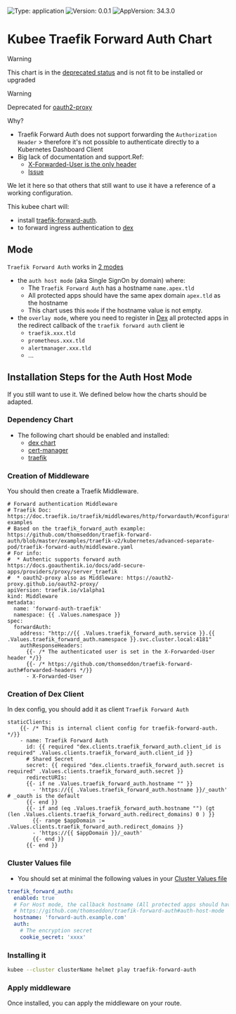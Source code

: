 

[//]: # (README.md generated by gotmpl. DO NOT EDIT.)

![Type: application](https://img.shields.io/badge/Type-application-informational?style=flat-square) ![Version: 0.0.1](https://img.shields.io/badge/Version-0.0.1-informational?style=flat-square) ![AppVersion: 34.3.0](https://img.shields.io/badge/AppVersion-34.3.0-informational?style=flat-square)

# Kubee Traefik Forward Auth Chart

> [!WARNING]
> This chart is in the [deprecated status](https://github.com/EraldyHq/kubee/blob/main/docs/site/kubee-helmet-chart.md#status) and is not fit to be installed or upgraded

> [!WARNING]
> Deprecated for [oauth2-proxy](../oauth2-proxy/README.md)
>
> Why?
> * Traefik Forward Auth does not support forwarding the `Authorization Header`
    > therefore it's not possible to authenticate directly to a Kubernetes Dashboard Client
> * Big lack of documentation and support.Ref:
>   * [X-Forwarded-User is the only header](https://github.com/thomseddon/traefik-forward-auth#forwarded-headers)
>   * [Issue](https://github.com/thomseddon/traefik-forward-auth/issues/30)
>
> We let it here so that others that still want to use it have a reference of a working configuration.

This kubee chart will:
* install [traefik-forward-auth](https://github.com/thomseddon/traefik-forward-auth).
* to forward ingress authentication to [dex](../dex/README.md)

## Mode

`Traefik Forward Auth` works in [2 modes](https://github.com/thomseddon/traefik-forward-auth#operation-modes)
* the `auth host mode` (aka Single SignOn by domain) where:
    * The `Traefik Forward Auth` has a hostname `name.apex.tld`
    * All protected apps should have the same apex domain `apex.tld` as the hostname
    * This chart uses this `mode` if the hostname value is not empty.
* the `overlay mode`, where you need to register in [Dex](../../charts/dex/values.yaml) all protected apps in the redirect callback of the `traefik forward auth` client ie
    * `traefik.xxx.tld`
    * `prometheus.xxx.tld`
    * `alertmanager.xxx.tld`
    * ...

## Installation Steps for the Auth Host Mode

If you still want to use it. We defined below how the charts should be adapted.

### Dependency Chart

* The following chart should be enabled and installed:
    * [dex chart](../dex/README.md)
    * [cert-manager](../cert-manager/README.md)
    * [traefik](../traefik/README.md)

### Creation of Middleware

You should then create a Traefik Middleware.
```gotemplate
# Forward authentication Middleware
# Traefik Doc: https://doc.traefik.io/traefik/middlewares/http/forwardauth/#configuration-examples
# Based on the traefik_forward_auth example: https://github.com/thomseddon/traefik-forward-auth/blob/master/examples/traefik-v2/kubernetes/advanced-separate-pod/traefik-forward-auth/middleware.yaml
# For info:
#  * Authentic supports forward auth https://docs.goauthentik.io/docs/add-secure-apps/providers/proxy/server_traefik
#  * oauth2-proxy also as Middleware: https://oauth2-proxy.github.io/oauth2-proxy/
apiVersion: traefik.io/v1alpha1
kind: Middleware
metadata:
  name: 'forward-auth-traefik'
  namespace: {{ .Values.namespace }}
spec:
  forwardAuth:
    address: "http://{{ .Values.traefik_forward_auth.service }}.{{ .Values.traefik_forward_auth.namespace }}.svc.cluster.local:4181"
    authResponseHeaders:
      {{- /* The authenticated user is set in the X-Forwarded-User header */}}
      {{- /* https://github.com/thomseddon/traefik-forward-auth#forwarded-headers */}}
      - X-Forwarded-User
```

### Creation of Dex Client

In dex config, you should add it as client `Traefik Forward Auth`
```gotemplate
staticClients:
    {{- /* This is internal client config for traefik-forward-auth. */}}
    - name: Traefik Forward Auth
      id: {{ required "dex.clients.traefik_forward_auth.client_id is required" .Values.clients.traefik_forward_auth.client_id }}
      # Shared Secret
      secret: {{ required "dex.clients.traefik_forward_auth.secret is required" .Values.clients.traefik_forward_auth.secret }}
      redirectURIs:
      {{- if ne .Values.traefik_forward_auth.hostname "" }}
        - 'https://{{ .Values.traefik_forward_auth.hostname }}/_oauth' # _oauth is the default
      {{- end }}
      {{- if and (eq .Values.traefik_forward_auth.hostname "") (gt (len .Values.clients.traefik_forward_auth.redirect_domains) 0 ) }}
        {{- range $appDomain := .Values.clients.traefik_forward_auth.redirect_domains }}
        - 'https://{{ $appDomain }}/_oauth'
        {{- end }}
      {{- end }}
```

### Cluster Values file

* You should set at minimal the following values in your [Cluster Values file](https://github.com/EraldyHq/kubee/blob/main/docs/site/cluster-values.md)

```yaml
traefik_forward_auth:
  enabled: true
  # For Host mode, the callback hostname (All protected apps should have the same apex domain)
  # https://github.com/thomseddon/traefik-forward-auth#auth-host-mode
  hostname: 'forward-auth.example.com'
  auth:
    # The encryption secret
    cookie_secret: 'xxxx'
```
### Installing it

```bash
kubee --cluster clusterName helmet play traefik-forward-auth
```

### Apply middleware

Once installed, you can apply the middleware on your route.

